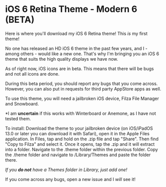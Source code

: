 # iOS 6 Retina Theme - Modern 6 (BETA)

Here is where you'll download my iOS 6 Retina theme! 
This *is* my first theme!

No one has released an HD iOS 6 theme in the past few years, and I - among others - would like a new one. That's why I'm bringing you an iOS 6 theme that suits the high quality displays we have now. 

As of right now, iOS icons are in beta. This means that there will be bugs and not all icons are done. 

During this beta period, you should report any bugs that you come across. However, you can also put in requests for third party AppStore apps as well.

To use this theme, you will need a jailbroken iOS device, Filza File Manager and Snowboard. 

*I am **uncertain** if this works with Winterboard or Anemone, as I have not tested them. 

To install: Download the theme to your jailbroken device (on iOS/iPadOS 13.0 or later you can download it with Safari), open it in the Apple Files application. In Files, tap and hold on the .zip file and tap "Share". Then find "Copy to Filza" and select it. Once it opens, tap the .zip and it will extract into a folder. Navigate to the .theme folder within the previous folder. Copy the .theme folder and navigate to /Library/Themes and paste the folder there. 

*If you **do not** have a Themes folder in Library, just add one!*

If you come across any bugs, open a new issue and I *will* see it!
